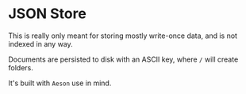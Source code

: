 # JSON Store

This is really only meant for storing mostly write-once data,
and is not indexed in any way.

Documents are persisted to disk with an ASCII key, where `/`
will create folders. 

It's built with `Aeson` use in mind.
